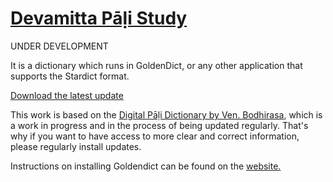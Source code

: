 # [Devamitta Pāḷi Study](https://devamitta.github.io/pali/)

UNDER DEVELOPMENT

It is a dictionary which runs in GoldenDict, or any other application that supports the Stardict format.

[Download the latest update](https://github.com/sasanarakkha/study-tools/releases/latest/download/dps.zip)

This work is based on the [Digital Pāḷi Dictionary by Ven. Bodhirasa](https://digitalpalidictionary.github.io/), which is a work in progress and in the process of being updated regularly. That's why if you want to have access to more clear and correct information, please regularly install updates.

 Instructions on installing Goldendict can be found on the [website.](https://digitalpalidictionary.github.io/titlepage.html)
